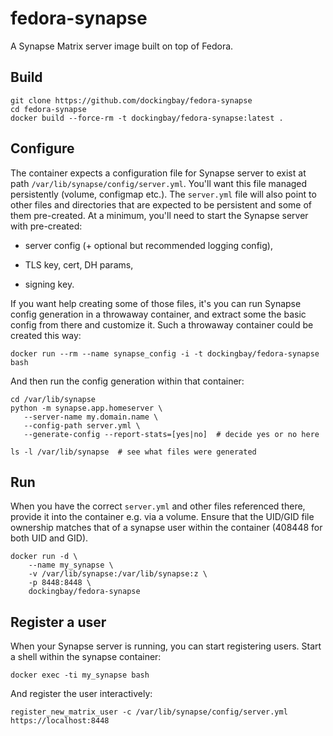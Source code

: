 fedora-synapse
==============

A Synapse Matrix server image built on top of Fedora.

Build
-----

    git clone https://github.com/dockingbay/fedora-synapse
    cd fedora-synapse
    docker build --force-rm -t dockingbay/fedora-synapse:latest .

Configure
---------

The container expects a configuration file for Synapse server to exist
at path `/var/lib/synapse/config/server.yml`. You'll want this file
managed persistently (volume, configmap etc.). The `server.yml` file
will also point to other files and directories that are expected to be
persistent and some of them pre-created. At a minimum, you'll need to
start the Synapse server with pre-created:

  * server config (+ optional but recommended logging config),

  * TLS key, cert, DH params,

  * signing key.

If you want help creating some of those files, it's you can run
Synapse config generation in a throwaway container, and extract some
the basic config from there and customize it. Such a throwaway
container could be created this way:

    docker run --rm --name synapse_config -i -t dockingbay/fedora-synapse bash

And then run the config generation within that container:

    cd /var/lib/synapse
    python -m synapse.app.homeserver \
       --server-name my.domain.name \
       --config-path server.yml \
       --generate-config --report-stats=[yes|no]  # decide yes or no here

    ls -l /var/lib/synapse  # see what files were generated


Run
---

When you have the correct `server.yml` and other files referenced
there, provide it into the container e.g. via a volume. Ensure that
the UID/GID file ownership matches that of a synapse user within the
container (408448 for both UID and GID).

    docker run -d \
        --name my_synapse \
        -v /var/lib/synapse:/var/lib/synapse:z \
        -p 8448:8448 \
        dockingbay/fedora-synapse


Register a user
---------------

When your Synapse server is running, you can start registering
users. Start a shell within the synapse container:

    docker exec -ti my_synapse bash

And register the user interactively:

    register_new_matrix_user -c /var/lib/synapse/config/server.yml https://localhost:8448

